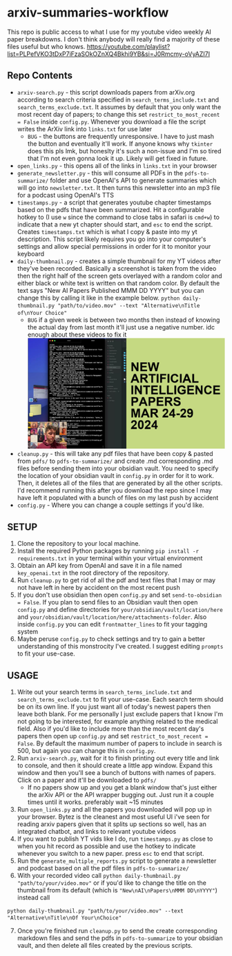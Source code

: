 # arxiv-summaries-workflow

This repo is public access to what I use for my youtube video weekly AI paper breakdowns. I don't think anybody will really find a majority of these files useful but who knows. 
https://youtube.com/playlist?list=PLPefVKO3tDxP7iFzaSOkOZnXQ4Bkhi9YB&si=J0Rmcmy-oVyAZI7I



## Repo Contents

- `arxiv-search.py` - this script downloads papers from arXiv.org according to search criteria specified in `search_terms_include.txt` and `search_terms_exclude.txt`. It assumes by default that you only want the most recent day of papers; to change this set `restrict_to_most_recent = False` inside `config.py`. Whenever you download a file the script writes the ArXiv link into `links.txt` for use later
    - `BUG` - the buttons are frequently unresponsive. I have to just mash the button and eventually it'll work. If anyone knows why `tkinter` does this pls lmk, but honeslty it's such a non-issue and I'm so tired that I'm not even gonna look it up. Likely will get fixed in future.
- `open_links.py` - this opens all of the links in `links.txt` in your browser
- `generate_newsletter.py` - this will consume all PDFs in the `pdfs-to-summarize/` folder and use OpenAI's API to generate summaries which will go into `newsletter.txt`. It then turns this newsletter into an mp3 file for a podcast using OpenAI's TTS
- `timestamps.py` - a script that generates youtube chapter timestamps based on the pdfs that have been summarized. Hit a configurable hotkey to (I use `w` since the command to close tabs in safari is `cmd+w`) to indicate that a new yt chapter should start, and `esc` to end the script. Creates `timestamps.txt` which is what I copy & paste into my yt description. This script likely requires you go into your computer's settings and allow special permissions in order for it to monitor your keyboard
- `daily-thumbnail.py` - creates a simple thumbnail for my YT videos after they've been recorded. Basically a screenshot is taken from the video then the right half of the screen gets overlayed with a random color and either black or white text is written on that random color. By default the text says "New AI Papers Published MMM DD YYYY" but you can change this by calling it like in the example below.
    `python daily-thumbnail.py "path/to/video.mov" --text "Alternative\nTitle of\nYour Choice"`
    - `BUG` if a given week is between two months then instead of knowing the actual day from last month it'll just use a negative number. idc enough about these videos to fix it
![image failed to load](./output_image.jpg)
- `cleanup.py` - this will take any pdf files that have been copy & pasted from `pdfs/` to `pdfs-to-summarize/` and create .md corresponding .md files before sending them into your obsidian vault. You need to specify the location of your obsidian vault in `config.py` in order for it to work. Then, it deletes all of the files that are generated by all the other scripts. I'd recommend running this after you download the repo since I may have left it populated with a bunch of files on my last push by accident
- `config.py` - Where you can change a couple settings if you'd like. 

## SETUP

1. Clone the repository to your local machine.
2. Install the required Python packages by running `pip install -r requirements.txt` in your terminal within your virtual environment
3. Obtain an API key from OpenAI and save it in a file named `key_openai.txt` in the root directory of the repository.
4. Run `cleanup.py` to get rid of all the pdf and text files that I may or may not have left in here by accident on the most recent push
5. If you don't use obsidian then open `config.py` and set `send-to-obsidian = False`. If you plan to send files to an Obsidian vault then open `config.py` and define directories for `your/obsidian/vault/location/here` and `your/obsidian/vault/location/here/attachments-folder`. Also inside `config.py` you can edit `frontmatter_lines` to fit your tagging system
6. Maybe peruse `config.py` to check settings and try to gain a better understanding of this monstrocity I've created. I suggest editing `prompts` to fit your use-case.

## USAGE

1. Write out your search terms in `search_terms_include.txt` and `search_terms_exclude.txt` to fit your use-case. Each search term should be on its own line. If you just want all of today's newest papers then leave both blank. For me personally I just exclude papers that I know I'm not going to be interested, for example anything related to the medical field. Also if you'd like to include more than the most recent day's papers then open up `config.py` and set `restrict_to_most_recent = False`. By default the maximum number of papers to include in search is 500, but again you can change this in `config.py`.
2. Run `arxiv-search.py`, wait for it to finish printing out every title and link to console, and then it should create a little app window. Expand this window and then you'll see a bunch of buttons with names of papers. Click on a paper and it'll be downloaded to `pdfs/`
    - If no papers show up and you get a blank window that's just either the arXiv API or the API wrapper bugging out. Just run it a couple times until it works. preferably wait ~15 minutes 
3. Run `open_links.py` and all the papers you downloaded will pop up in your browser. Bytez is the cleanest and most useful UI i've seen for reading arxiv papers given that it splits up sections so well, has an integrated chatbot, and links to relevant youtube videos
4. If you want to publish YT vids like I do, run `timestamps.py` as close to when you hit record as possible and use the hotkey to indicate whenever you switch to a new paper. press `esc` to end that script. 
5. Run the `generate_multiple_reports.py` script to generate a newsletter and podcast based on all the pdf files in `pdfs-to-summarize/`
6. With your recorded video call `python daily-thumbnail.py "path/to/your/video.mov"` or if you'd like to change the title on the thumbnail from its default (which is `"New\nAI\nPapers\nMMM DD\nYYYY"`) instead call 
```
python daily-thumbnail.py "path/to/your/video.mov" --text "Alternative\nTitle\nOf Your\nChoice"
``` 
7. Once you're finished run `cleanup.py` to send the create corresponding markdown files and send the pdfs in `pdfs-to-summarize` to your obsidian vault, and then delete all files created by the previous scripts.